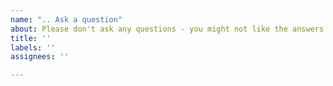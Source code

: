 ```yaml
---
name: ".. Ask a question"
about: Please don't ask any questions - you might not like the answers
title: ''
labels: ''
assignees: ''

---
```



